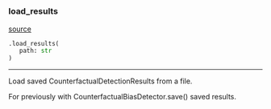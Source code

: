 #


### load_results
[source](https://github.com/biaslyze-dev/biaslyze/blob/main/biaslyze/utils.py/#L6)
```python
.load_results(
   path: str
)
```

---
Load saved CounterfactualDetectionResults from a file.

For previously with CounterfactualBiasDetector.save() saved results.
